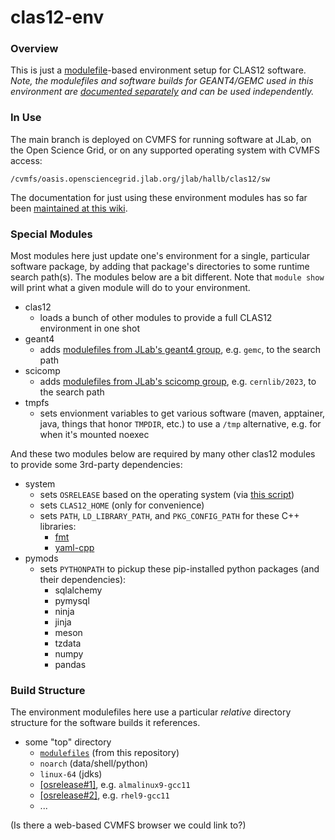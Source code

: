 # clas12-env

### Overview
This is just a [modulefile](https://modules.sourceforge.net/)-based environment setup for CLAS12 software.  *Note, the modulefiles and software builds for GEANT4/GEMC used in this environment are [documented separately](https://geant4.jlab.org/node/1) and can be used independently.*

### In Use
The main branch is deployed on CVMFS for running software at JLab, on the Open Science Grid, or on any supported operating system with CVMFS access:

`/cvmfs/oasis.opensciencegrid.jlab.org/jlab/hallb/clas12/sw`

The documentation for just using these environment modules has so far been [maintained at this wiki](https://clasweb.jlab.org/wiki/index.php/CLAS12_Software_Environment_@_JLab).

### Special Modules
Most modules here just update one's environment for a single, particular software package, by adding that package's directories to some runtime search path(s).  The modules below are a bit different.  Note that `module show` will print what a given module will do to your environment.
* clas12
  * loads a bunch of other modules to provide a full CLAS12 environment in one shot
* geant4
  * adds [modulefiles from JLab's geant4 group](https://geant4.jlab.org/node/1), e.g. `gemc`, to the search path
* scicomp
  * adds [modulefiles from JLab's scicomp group](https://jlab.servicenowservices.com/scicomp?id=kb_article_view&sysparm_article=KB0014671), e.g. `cernlib/2023`, to the search path
* tmpfs
  * sets envionment variables to get various software (maven, apptainer, java, things that honor `TMPDIR`, etc.) to use a `/tmp` alternative, e.g. for when it's mounted noexec

And these two modules below are required by many other clas12 modules to provide some 3rd-party dependencies:
* system
  * sets `OSRELEASE` based on the operating system (via [this script](util/osrelease.py))
  * sets `CLAS12_HOME` (only for convenience)
  * sets `PATH`, `LD_LIBRARY_PATH`, and `PKG_CONFIG_PATH` for these C++ libraries:
    * [fmt](https://github.com/fmtlib/fmt)
    * [yaml-cpp](https://github.com/jbeder/yaml-cpp)
* pymods
  * sets `PYTHONPATH` to pickup these pip-installed python packages (and their dependencies):
    * sqlalchemy
    * pymysql
    * ninja
    * jinja
    * meson
    * tzdata
    * numpy
    * pandas

### Build Structure
The environment modulefiles here use a particular *relative* directory structure for the software builds it references.  

- some "top" directory
  - [`modulefiles`](modulefiles) (from this repository)
  - `noarch` (data/shell/python)
  - `linux-64` (jdks)
  - [[osrelease#1]](util/osrelease.py), e.g. `almalinux9-gcc11`
  - [[osrelease#2]](util/osrelease.py), e.g. `rhel9-gcc11`
  - ...

(Is there a web-based CVMFS browser we could link to?)
